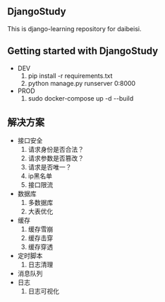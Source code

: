 DjangoStudy
----

This is django-learning repository for daibeisi.

Getting started with DjangoStudy
-------------------------

+ DEV
  1. pip install -r requirements.txt
  2. python manage.py runserver 0:8000
+ PROD
  1. sudo docker-compose up -d --build

解决方案
-------------------------
+ 接口安全
  1. 请求身份是否合法？
  2. 请求参数是否篡改？
  3. 请求是否唯一？
  4. ip黑名单
  5. 接口限流
+ 数据库
  1. 多数据库
  2. 大表优化
+ 缓存
  1. 缓存雪崩
  2. 缓存击穿
  3. 缓存穿透
+ 定时脚本
  1. 日志清理
+ 消息队列
+ 日志
  1. 日志可视化